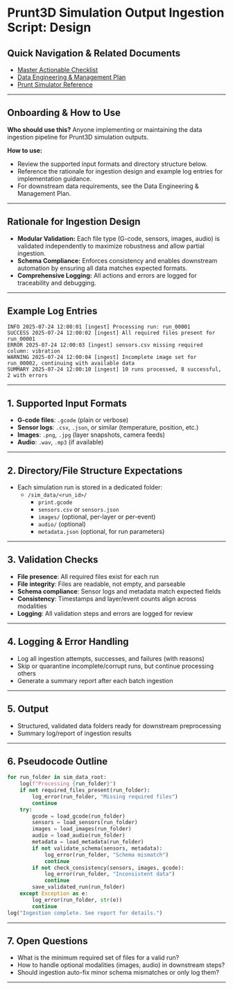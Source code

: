
# Prunt3D Simulation Output Ingestion Script: Design

## Quick Navigation & Related Documents
- [Master Actionable Checklist](master_actionable_checklist.md)
- [Data Engineering & Management Plan](data_engineering_plan.md)
- [Prunt Simulator Reference](prunt_simulator_reference.md)

---

## Onboarding & How to Use
**Who should use this?** Anyone implementing or maintaining the data ingestion pipeline for Prunt3D simulation outputs.

**How to use:**
- Review the supported input formats and directory structure below.
- Reference the rationale for ingestion design and example log entries for implementation guidance.
- For downstream data requirements, see the Data Engineering & Management Plan.

---

## Rationale for Ingestion Design
- **Modular Validation:** Each file type (G-code, sensors, images, audio) is validated independently to maximize robustness and allow partial ingestion.
- **Schema Compliance:** Enforces consistency and enables downstream automation by ensuring all data matches expected formats.
- **Comprehensive Logging:** All actions and errors are logged for traceability and debugging.

---

## Example Log Entries
```text
INFO 2025-07-24 12:00:01 [ingest] Processing run: run_00001
SUCCESS 2025-07-24 12:00:02 [ingest] All required files present for run_00001
ERROR 2025-07-24 12:00:03 [ingest] sensors.csv missing required column: vibration
WARNING 2025-07-24 12:00:04 [ingest] Incomplete image set for run_00002, continuing with available data
SUMMARY 2025-07-24 12:00:10 [ingest] 10 runs processed, 8 successful, 2 with errors
```

---

## 1. Supported Input Formats
- **G-code files**: `.gcode` (plain or verbose)
- **Sensor logs**: `.csv`, `.json`, or similar (temperature, position, etc.)
- **Images**: `.png`, `.jpg` (layer snapshots, camera feeds)
- **Audio**: `.wav`, `.mp3` (if available)

---

## 2. Directory/File Structure Expectations
- Each simulation run is stored in a dedicated folder:
  - `/sim_data/<run_id>/`
    - `print.gcode`
    - `sensors.csv` or `sensors.json`
    - `images/` (optional, per-layer or per-event)
    - `audio/` (optional)
    - `metadata.json` (optional, for run parameters)

---

## 3. Validation Checks
- **File presence**: All required files exist for each run
- **File integrity**: Files are readable, not empty, and parseable
- **Schema compliance**: Sensor logs and metadata match expected fields
- **Consistency**: Timestamps and layer/event counts align across modalities
- **Logging**: All validation steps and errors are logged for review

---

## 4. Logging & Error Handling
- Log all ingestion attempts, successes, and failures (with reasons)
- Skip or quarantine incomplete/corrupt runs, but continue processing others
- Generate a summary report after each batch ingestion

---

## 5. Output
- Structured, validated data folders ready for downstream preprocessing
- Summary log/report of ingestion results

---

## 6. Pseudocode Outline

```python
for run_folder in sim_data_root:
    log(f"Processing {run_folder}")
    if not required_files_present(run_folder):
        log_error(run_folder, "Missing required files")
        continue
    try:
        gcode = load_gcode(run_folder)
        sensors = load_sensors(run_folder)
        images = load_images(run_folder)
        audio = load_audio(run_folder)
        metadata = load_metadata(run_folder)
        if not validate_schema(sensors, metadata):
            log_error(run_folder, "Schema mismatch")
            continue
        if not check_consistency(sensors, images, gcode):
            log_error(run_folder, "Inconsistent data")
            continue
        save_validated_run(run_folder)
    except Exception as e:
        log_error(run_folder, str(e))
        continue
log("Ingestion complete. See report for details.")
```

---

## 7. Open Questions
- What is the minimum required set of files for a valid run?
- How to handle optional modalities (images, audio) in downstream steps?
- Should ingestion auto-fix minor schema mismatches or only log them?

---
